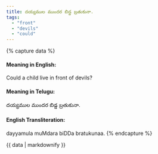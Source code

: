 ```yaml
---
title: దయ్యముల ముందర బిడ్డ బ్రతుకునా.
tags:
  - "front"
  - "devils"
  - "could"
---
```


{% capture data %}
#### Meaning in English:
Could a child live in front of devils?

#### Meaning in Telugu:
దయ్యముల ముందర బిడ్డ బ్రతుకునా.

#### English Transliteration:
dayyamula muMdara biDDa bratukunaa.
{% endcapture %}

<div class="notice">{{ data | markdownify }}</div>

